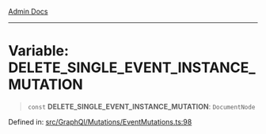 [Admin Docs](/)

---

# Variable: DELETE_SINGLE_EVENT_INSTANCE_MUTATION

> `const` **DELETE_SINGLE_EVENT_INSTANCE_MUTATION**: `DocumentNode`

Defined in: [src/GraphQl/Mutations/EventMutations.ts:98](https://github.com/PalisadoesFoundation/talawa-admin/blob/main/src/GraphQl/Mutations/EventMutations.ts#L98)
